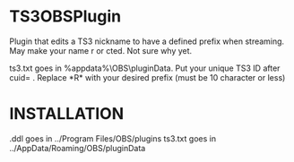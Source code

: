 TS3OBSPlugin
============
Plugin that edits a TS3 nickname to have a defined prefix when streaming.
May make your name r or cted. Not sure why yet.

ts3.txt goes in %appdata%\OBS\pluginData.
Put your unique TS3 ID after cuid= .
Replace \*R\* with your desired prefix (must be 10 character or less)

INSTALLATION
============
.ddl goes in ../Program Files/OBS/plugins
ts3.txt goes in ../AppData/Roaming/OBS/pluginData
